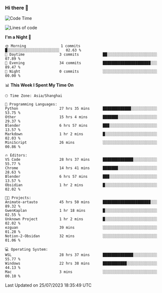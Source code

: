 ### Hi there 👋

<!--
**GwenKaplan/GwenKaplan** is a ✨ _special_ ✨ repository because its `README.md` (this file) appears on your GitHub profile.

Here are some ideas to get you started:

- 🔭 I’m currently working on ...
- 🌱 I’m currently learning ...
- 👯 I’m looking to collaborate on ...
- 🤔 I’m looking for help with ...
- 💬 Ask me about ...
- 📫 How to reach me: ...
- 😄 Pronouns: ...
- ⚡ Fun fact: ...
-->

<!--START_SECTION:waka-->
![Code Time](http://img.shields.io/badge/Code%20Time-253%20hrs%2012%20mins-blue)

![Lines of code](https://img.shields.io/badge/From%20Hello%20World%20I%27ve%20Written-29.8%20thousand%20lines%20of%20code-blue)

**I'm a Night 🦉** 

```text
🌞 Morning                1 commits           █░░░░░░░░░░░░░░░░░░░░░░░░   02.63 % 
🌆 Daytime                3 commits           ██░░░░░░░░░░░░░░░░░░░░░░░   07.89 % 
🌃 Evening                34 commits          ██████████████████████░░░   89.47 % 
🌙 Night                  0 commits           ░░░░░░░░░░░░░░░░░░░░░░░░░   00.00 % 
```


📊 **This Week I Spent My Time On** 

```text
🕑︎ Time Zone: Asia/Shanghai

💬 Programming Languages: 
Python                   27 hrs 35 mins      █████████████░░░░░░░░░░░░   53.75 % 
Other                    15 hrs 4 mins       ███████░░░░░░░░░░░░░░░░░░   29.37 % 
Blender                  6 hrs 57 mins       ███░░░░░░░░░░░░░░░░░░░░░░   13.57 % 
Markdown                 1 hr 2 mins         █░░░░░░░░░░░░░░░░░░░░░░░░   02.03 % 
MiniScript               26 mins             ░░░░░░░░░░░░░░░░░░░░░░░░░   00.86 % 

🔥 Editors: 
VS Code                  28 hrs 37 mins      ██████████████░░░░░░░░░░░   55.77 % 
Chrome                   14 hrs 41 mins      ███████░░░░░░░░░░░░░░░░░░   28.63 % 
Blender                  6 hrs 57 mins       ███░░░░░░░░░░░░░░░░░░░░░░   13.57 % 
Obsidian                 1 hr 2 mins         █░░░░░░░░░░░░░░░░░░░░░░░░   02.02 % 

🐱‍💻 Projects: 
Animate-artauto          45 hrs 50 mins      ██████████████████████░░░   89.32 % 
GwenKaplan               1 hr 18 mins        █░░░░░░░░░░░░░░░░░░░░░░░░   02.55 % 
Unknown Project          1 hr 2 mins         █░░░░░░░░░░░░░░░░░░░░░░░░   02.02 % 
ezguan                   39 mins             ░░░░░░░░░░░░░░░░░░░░░░░░░   01.28 % 
Notion-2-Obsidan         32 mins             ░░░░░░░░░░░░░░░░░░░░░░░░░   01.06 % 

💻 Operating System: 
WSL                      28 hrs 37 mins      ██████████████░░░░░░░░░░░   55.77 % 
Windows                  22 hrs 38 mins      ███████████░░░░░░░░░░░░░░   44.13 % 
Mac                      3 mins              ░░░░░░░░░░░░░░░░░░░░░░░░░   00.10 % 
```


 Last Updated on 25/07/2023 18:35:49 UTC
<!--END_SECTION:waka-->
